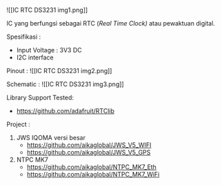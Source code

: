 
![[IC RTC DS3231 img1.png]]

IC yang berfungsi sebagai RTC (_Real Time Clock)_ atau pewaktuan digital.

Spesifikasi :
- Input Voltage : 3V3 DC
- I2C interface

Pinout :
![[IC RTC DS3231 img2.png]]

Schematic :
![[IC RTC DS3231 img3.png]]

Library Support Tested:
- https://github.com/adafruit/RTClib

Project :
1. JWS IQOMA versi besar
	- https://github.com/aikaglobal/JWS_V5_WIFI
	- https://github.com/aikaglobal/JWS_V5_GPS
2. NTPC MK7
	- https://github.com/aikaglobal/NTPC_MK7_Eth
	- https://github.com/aikaglobal/NTPC_MK7_WiFi
